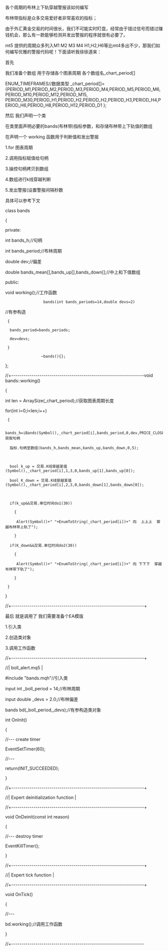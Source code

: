 各个周期的布林上下轨穿越警报该如何编写

布林带指标是众多交易爱好者非常喜欢的指标；

由于外汇黄金交易的时间很长，我们不可能实时盯盘，经常由于错过信号而错过赚钱机会，那么有一款能够检测并发出警报的程序就很有必要了。

mt5 提供的周期众多列入M1 M2 M3 M4 H1,H2,H6等比mt4多出不少，那我们如何编写优雅的警报代码呢！下面请听我徐徐道来：

首先

我们准备个数组 用于存储各个图表周期 各个数组名_chart_period[]

ENUM_TIMEFRAMES//数据类型 _chart_period[]= {PERIOD_M1,PERIOD_M2,PERIOD_M3,PERIOD_M4,PERIOD_M5,PERIOD_M6,PERIOD_M10,PERIOD_M12,PERIOD_M15,   PERIOD_M30,PERIOD_H1,PERIOD_H2,PERIOD_H2,PERIOD_H3,PERIOD_H4,PERIOD_H6,PERIOD_H8,PERIOD_H12,PERIOD_D1  };

然后 我们声明一个类 

在类里面声明必要的bands(布林带)指标参数，和存储布林带上下轨值的数组

在声明一个 working 函数用于判断值和发出警报

1.for 图表周期

2.调用指标赋值给句柄

3.操控句柄拷贝到数组

4.数组进行k线穿越判断

5.发出警报(设置警报间隔秒数

具体可以参考下文

class bands

  {

private:

   int               bands_h;//句柄

   int               bands_period;//布林周期

   double            dev;//偏差

   double            bands_mean[],bands_up[],bands_down[];//中上和下值数组



public:

   void              working();//工作函数



                     bands(int bands_periods=14,double devs=2)

//有参构造

     {

      bands_period=bands_periods;

      dev=devs;

     }

                    ~bands(){};

  };

//+------------------------------------------------------------------void bands::working()

  {

   int len = ArraySize(_chart_period);//获取图表周期长度

   for(int i=0;i<len;i++)

     {

      bands_h=iBands(Symbol(),_chart_period[i],bands_period,0,dev,PRICE_CLOSE);//获取句柄

      指标.句柄至数组(bands_h,bands_mean,bands_up,bands_down,0,5);



      bool k_up = 交易.K线穿越某值(Symbol(),_chart_period[i],1,3,0,bands_up[1],bands_up[0]);

      bool K_down = 交易.K线穿越某值(Symbol(),_chart_period[i],2,3,0,bands_down[1],bands_down[0]);



      if(k_up&&交易.单位时间do1(30))

        {

         Alert(Symbol()+" "+EnumToString(_chart_period[i])+" 向  上上上  穿越布林带上轨了");

        }

      if(K_down&&交易.单位时间do2(30))

        {

         Alert(Symbol()+" "+EnumToString(_chart_period[i])+" 向 下下下  穿越布林带下轨了");

        }

     }

  }

//+------------------------------------------------------------------+

最后   就是调用了  我们需要准备个EA模版

1.引入类

2.创造类对象

3.调用工作函数



//+------------------------------------------------------------------+

//|                                                   boll_alert.mq5 |



#include "bands.mqh"//引入类

input int _boll_period = 14;//布林周期

input double _devs = 2.0;//布林偏差

bands bd(_boll_period,_devs);//有参构造类对象

int OnInit()

  {

//--- create timer

   EventSetTimer(60);

   

//---

   return(INIT_SUCCEEDED);

  }

//+------------------------------------------------------------------+

//| Expert deinitialization function                                 |

//+------------------------------------------------------------------+

void OnDeinit(const int reason)

  {

//--- destroy timer

   EventKillTimer();

   

  }

//+------------------------------------------------------------------+

//| Expert tick function                                             |

//+------------------------------------------------------------------+

void OnTick()

  {

//---

   bd.working();//调用工作函数

  }

//+------------------------------------------------------------------

